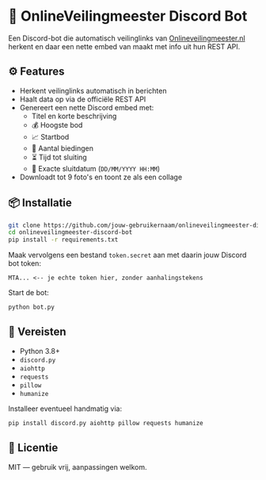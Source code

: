 # 🧾 OnlineVeilingmeester Discord Bot

Een Discord-bot die automatisch veilinglinks van [Onlineveilingmeester.nl](https://www.onlineveilingmeester.nl) herkent en daar een nette embed van maakt met info uit hun REST API.

## ⚙️ Features

- Herkent veilinglinks automatisch in berichten
- Haalt data op via de officiële REST API
- Genereert een nette Discord embed met:
  - Titel en korte beschrijving
  - 💰 Hoogste bod
  - 📈 Startbod
  - 🔨 Aantal biedingen
  - ⏳ Tijd tot sluiting
  - 📅 Exacte sluitdatum (`DD/MM/YYYY HH:MM`)
- Downloadt tot 9 foto's en toont ze als een collage

## 📦 Installatie

```bash
git clone https://github.com/jouw-gebruikernaam/onlineveilingmeester-discord-bot.git
cd onlineveilingmeester-discord-bot
pip install -r requirements.txt
```

Maak vervolgens een bestand `token.secret` aan met daarin jouw Discord bot token:

```
MTA... <-- je echte token hier, zonder aanhalingstekens
```

Start de bot:

```bash
python bot.py
```

## 🧰 Vereisten

- Python 3.8+
- `discord.py`
- `aiohttp`
- `requests`
- `pillow`
- `humanize`

Installeer eventueel handmatig via:

```bash
pip install discord.py aiohttp pillow requests humanize
```

## 📜 Licentie

MIT — gebruik vrij, aanpassingen welkom.
